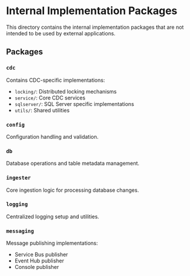 # Internal Implementation Packages

This directory contains the internal implementation packages that are not intended to be used by external applications.

## Packages

### `cdc`
Contains CDC-specific implementations:
- `locking/`: Distributed locking mechanisms
- `service/`: Core CDC services
- `sqlserver/`: SQL Server specific implementations
- `utils/`: Shared utilities

### `config`
Configuration handling and validation.

### `db`
Database operations and table metadata management.

### `ingester`
Core ingestion logic for processing database changes.

### `logging`
Centralized logging setup and utilities.

### `messaging`
Message publishing implementations:
- Service Bus publisher
- Event Hub publisher
- Console publisher
